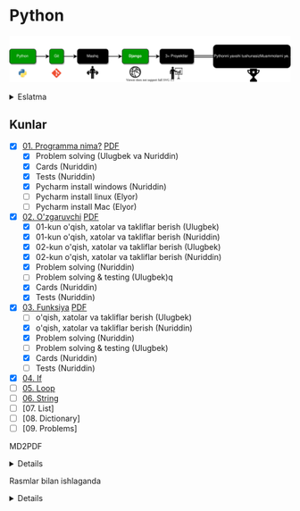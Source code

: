 # Python

<p align="center">
  <a href="https://github.com/Elyorcv/ajoyib-python/blob/main/README.md" target="_blank">
      <img src="./images/intro.svg"/>
  </a>
</p>


<details> <summary>Eslatma</summary>

- Teacherga quloq solish
- Teacher aytganini qilish
- Vazifalarni o'z vaqtida bajarish
- O'z vaqtida darsda bo'lish
- Nimaiki taklif/muammo bo'lsa uni aytish
- Har bir dars az'osini hurmat qilish
- Agar darsga qatnasha olmasa, muddatdan oldin teacherni ogohlantirsh, 
- Yaxshi uxlab va tayyor holda kelish
- Dars dovomida xar xar xil etiborni chalg'itadigan narsalarni barataraf qilish
- O'rganayotgan narsasiga haqiqatdan ham jiddiy kirishganligini nomoyon qilish

Agar yuqoridagilar bajrailmasa, **3 marta** hayfsan beriladi, va darsdan ozod qilinadi.

</details>

## Kunlar
 - [x] [01. Programma nima?](https://github.com/Elyorcv/ajoyib-python/blob/main/kunlar/01-kun/01-kun.md) 
   [PDF](https://github.com/Elyorcv/ajoyib-python/blob/main/kunlar/01-kun/01-kun.pdf)
    - [x] Problem solving (Ulugbek va Nuriddin)
    - [x] Cards (Nuriddin)
    - [x] Tests (Nuriddin)
    - [x] Pycharm install windows (Nuriddin)
    - [ ] Pycharm install linux (Elyor)
    - [ ] Pycharm install Mac (Elyor)
 - [x] [02. O'zgaruvchi](https://github.com/Elyorcv/ajoyib-python/blob/main/kunlar/02-kun/02-kun-git.md)
   [PDF](https://github.com/Elyorcv/ajoyib-python/blob/main/kunlar/02-kun/02-kun-git.pdf)
    - [x] 01-kun o'qish, xatolar va takliflar berish (Ulugbek)
    - [x] 01-kun o'qish, xatolar va takliflar berish (Nuriddin)
    - [x] 02-kun o'qish, xatolar va takliflar berish (Ulugbek)
    - [x] 02-kun o'qish, xatolar va takliflar berish (Nuriddin)  
    - [x] Problem solving (Nuriddin)
    - [ ] Problem solving & testing (Ulugbek)q
    - [x] Cards (Nuriddin)
    - [x] Tests (Nuriddin)
 - [x] [03. Funksiya](https://github.com/Elyorcv/ajoyib-python/blob/main/kunlar/03-kun/03-kun-git.md) 
   [PDF](https://github.com/Elyorcv/ajoyib-python/blob/main/kunlar/03-kun/03-kun-git.pdf)
    - [ ] o'qish, xatolar va takliflar berish (Ulugbek)
    - [x] o'qish, xatolar va takliflar berish (Nuriddin)  
    - [x] Problem solving (Nuriddin)
    - [ ] Problem solving & testing (Ulugbek)
    - [x] Cards (Nuriddin)
    - [ ] Tests (Nuriddin)
 - [x] [04. If](https://github.com/Elyorcv/ajoyib-python/blob/main/kunlar/04-kun/04-kun-git.md)
 - [ ] [05. Loop](https://github.com/ochiqai/python/blob/main/kunlar/05-kun:%20Loop/05-kun-git.md)
 - [ ] [06. String](https://github.com/ochiqai/python/blob/main/kunlar/06-kun:%20String/06-kun.md) 
- [ ] [07. List] 
- [ ] [08. Dictionary] 
- [ ] [09. Problems] 

<!-- - [ ] [11. Fayl]

- [ ] [12. Regular expression]

- [ ] [13. Network]

- [ ] [14. Web services]

- [ ] [15. OOP]

- [ ] [16. SQL]

- [ ] [17. Mashqlar] -->



MD2PDF

<details>

```shell
pandoc 01-kun.md -o 01-kun.pdf
```

</details>


Rasmlar bilan ishlaganda

<details>

```shell
typora
```

Kitob muqovasi
[link](https://www.canva.com/design/DAEiT7wSccI/k1lIUCWVy4Gb1WZ6w_1XzA/edit)

</details>
